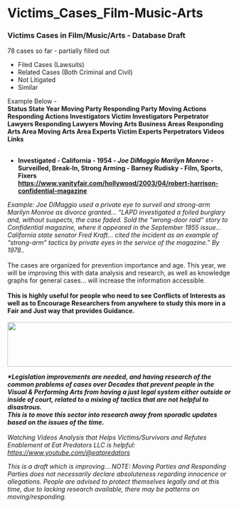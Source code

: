 # Victims_Cases_Film-Music-Arts
<h3>Victims Cases in Film/Music/Arts - Database Draft</h3>

78 cases so far - partially filled out

- Filed Cases (Lawsuits)<br>
- Related Cases (Both Criminal and Civil)<br>
- Not Litigated<br>
- Similar <br>

Example Below -<br>
<b>
Status	State	Year	Moving Party	Responding Party	Moving Actions	Responding Actions	Investigators Victim	Investigators Perpetrator	Lawyers Responding	Lawyers Moving	Arts Business Areas	Responding Arts Area	Moving Arts Area	Experts Victim	Experts Perpetrators	Videos	Links											
<br>
- Investigated -	California -	1954 -	<i>Joe DiMaggio	Marilyn Monroe</i> -	Surveilled, Break-In, Strong Arming	- 	Barney Rudisky	-		Film, Sports, Fixers					<br>	https://www.vanityfair.com/hollywood/2003/04/robert-harrison-confidential-magazine		
</b>
<i>Example: Joe DiMaggio used a private eye to surveil and strong-arm Marilyn Monroe as divorce granted… “LAPD investigated a foiled burglary and, without suspects, the case faded. Sold the “wrong-door raid” story to Confidential magazine, where it appeared in the September 1955 issue… California state senator Fred Kraft… cited the incident as an example of “strong-arm” tactics by private eyes in the service of the magazine.” By 1978..</i><br>
<br>
The cases are organized for prevention importance and age. This year, we will be improving this with data analysis and research, as well as knowledge graphs for general cases... will increase the information accessible.
<br>
<br><b>This is highly useful for people who need to see Conflicts of Interests as well as to Encourage Researchers from anywhere to study this more in a Fair and Just way that provides Guidance.</b><br><br>

<center><img src="https://github.com/RescueSocialTech/Victims_Cases_Film-Music-Arts/blob/main/z-film-banner.jpg" width="600" height="100"></center>	

<i><b>*Legislation improvements are needed, and having research of the common problems of cases over Decades that prevent people in the Visual & Performing Arts from having a just legal system either outside or inside of court, related to a mixing of tactics that are not helpful to disastrous.
<br>This is to move this sector into research away from sporadic updates based on the issues of the time.</i></b>
<br>
<br>
<i>Watching Videos Analysis that Helps Victims/Survivors and Refutes Enablement at Eat Predators LLC is helpful: https://www.youtube.com/@eatpredators</i>

<i>This is a draft which is improving... NOTE: Moving Parties and Responding Parties does not necessarily declare absoluteness regarding innocence or allegations. People are advised to protect themselves legally and at this time, due to lacking research available, there may be patterns on moving/responding.</i>

